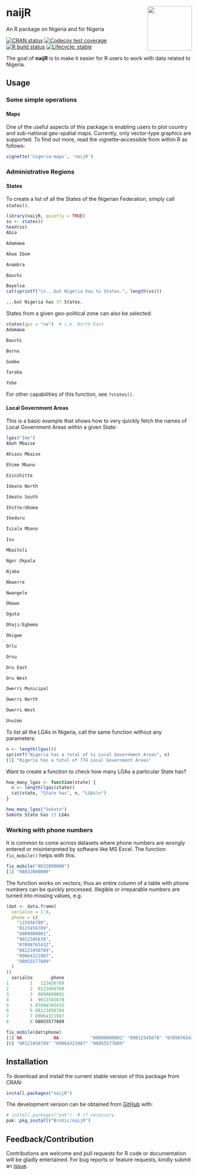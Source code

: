 
<!-- README.md is generated from README.Rmd. Please edit that file -->

# naijR <img src="man/figures/logo.png" width=120px align="right" />

An R package on Nigeria and for Nigeria

<!-- badges: start -->

[![CRAN
status](https://www.r-pkg.org/badges/version/naijR)](https://cran.r-project.org/package=naijR)
[![Codecov test
coverage](https://codecov.io/gh/BroVic/naijR/branch/master/graph/badge.svg)](https://app.codecov.io/gh/BroVic/naijR?branch=master)
[![R build
status](https://github.com/BroVic/naijR/workflows/R-CMD-check/badge.svg)](https://github.com/BroVic/naijR/actions)
[![Lifecycle:
stable](https://img.shields.io/badge/lifecycle-stable-brightgreen.svg)](https://lifecycle.r-lib.org/articles/stages.html#stable)
<!-- badges: end -->

The goal of **naijR** is to make it easier for R users to work with data
related to Nigeria.

## Usage

### Some simple operations

#### Maps

One of the useful aspects of this package is enabling users to plot
country and sub-national geo-spatial maps. Currently, only vector-type
graphics are supported. To find out more, read the vignette–accessible
from within R as follows:

``` r
vignette('nigeria-maps', 'naijR')
```

### Administrative Regions

#### States

To create a list of all the States of the Nigerian Federation, simply
call `states()`.

``` r
library(naijR, quietly = TRUE)
ss <- states()
head(ss)
Abia

Adamawa

Akwa Ibom

Anambra

Bauchi

Bayelsa
cat(sprintf("\n...but Nigeria has %i States.", length(ss)))

...but Nigeria has 37 States.
```

States from a given geo-political zone can also be selected:

``` r
states(gpz = "ne")  # i.e. North-East
Adamawa

Bauchi

Borno

Gombe

Taraba

Yobe
```

For other capabilities of this function, see `?states()`.

#### Local Government Areas

This is a basic example that shows how to very quickly fetch the names
of Local Government Areas within a given State:

``` r
lgas("Imo")
Aboh Mbaise

Ahiazu Mbaise

Ehime Mbano

Ezinihitte

Ideato North

Ideato South

Ihitte/Uboma

Ikeduru

Isiala Mbano

Isu

Mbaitoli

Ngor Okpala

Njaba

Nkwerre

Nwangele

Obowo

Oguta

Ohaji/Egbema

Okigwe

Orlu

Orsu

Oru East

Oru West

Owerri Municipal

Owerri North

Owerri West

Unuimo
```

To list all the LGAs in Nigeria, call the same function without any
parameters:

``` r
n <- length(lgas())
sprintf("Nigeria has a total of %i Local Government Areas", n)
[1] "Nigeria has a total of 774 Local Government Areas"
```

Want to create a function to check how many LGAs a particular State has?

``` r
how_many_lgas <- function(state) {
  n <- length(lgas(state))
  cat(state, "State has", n, "LGAs\n")
}

how_many_lgas("Sokoto")
Sokoto State has 23 LGAs
```

### Working with phone numbers

It is common to come across datasets where phone numbers are wrongly
entered or misinterpreted by software like MS Excel. The function
`fix_mobile()` helps with this.

``` r
fix_mobile("8032000000")
[1] "08032000000"
```

The function works on vectors; thus an entire column of a table with
phone numbers can be quickly processed. Illegible or irreparable numbers
are turned into missing values, e.g.

``` r
(dat <- data.frame(
  serialno = 1:8,
  phone = c(
    "123456789",
    "0123456789",
    "8000000001",
    "9012345678",
    "07098765432",
    "08123456789",
    "09064321987",
    "O8055577889"
  )
))
  serialno       phone
1        1   123456789
2        2  0123456789
3        3  8000000001
4        4  9012345678
5        5 07098765432
6        6 08123456789
7        7 09064321987
8        8 O8055577889
```

``` r
fix_mobile(dat$phone)
[1] NA            NA            "08000000001" "09012345678" "07098765432"
[6] "08123456789" "09064321987" "08055577889"
```

## Installation

To download and install the current stable version of this package from
CRAN:

``` r
install.packages("naijR")
```

The development version can be obtained from
[GitHub](https://github.com/BroVic/naijR) with:

``` r
# install.packages("pak")  # if necessary
pak::pkg_install("BroVic/naijR")
```

## Feedback/Contribution

Contributions are welcome and pull requests for R code or documentation
will be gladly entertained. For bug reports or feature requests, kindly
submit an [issue](https://github.com/BroVic/naijR/issues/new).
